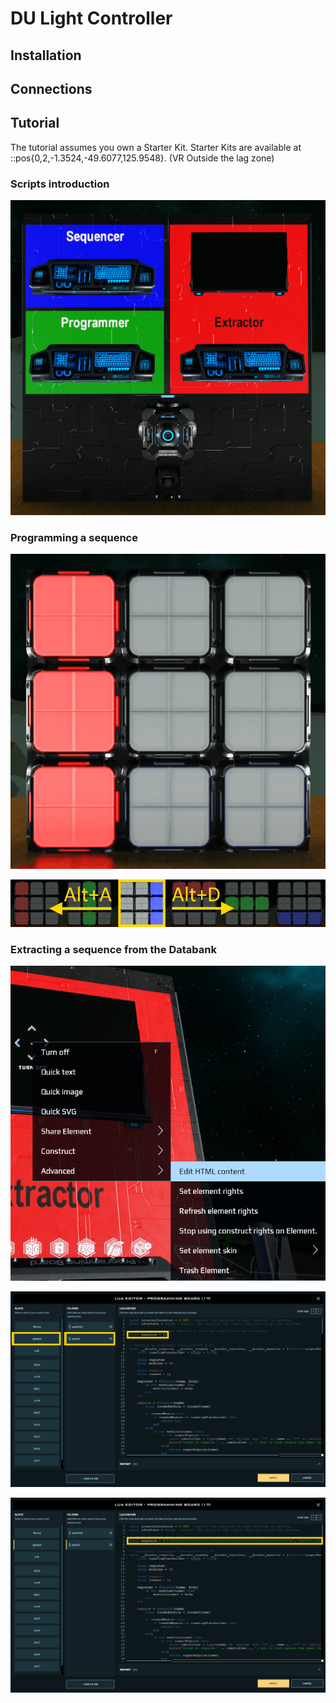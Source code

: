 # DU Light Controller

## Installation

## Connections

## Tutorial
The tutorial assumes you own a Starter Kit. Starter Kits are available at ::pos{0,2,-1.3524,-49.6077,125.9548}. (VR Outside the lag zone)

### Scripts introduction
![](images/starter_kit.png)

### Programming a sequence
![](images/pattern.gif)

![](images/navigation.png)

### Extracting a sequence from the Databank
![](images/extractor_output.png)

![](images/empty_sequence.png)

![](images/non_empty_sequence.png)
